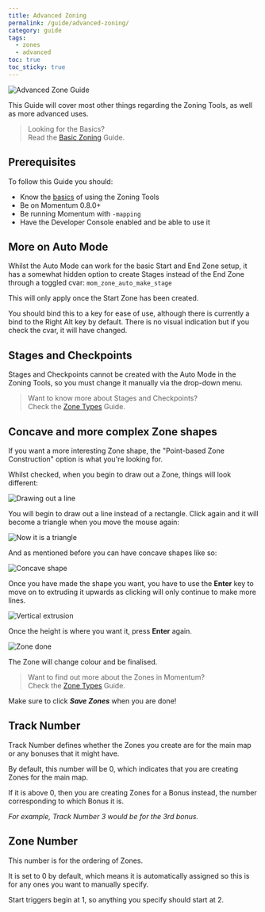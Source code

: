 ```yaml
---
title: Advanced Zoning
permalink: /guide/advanced-zoning/
category: guide
tags:
  - zones
  - advanced
toc: true
toc_sticky: true
---
```

<img src="/assets/images/guide_headers/guide_advanced_zoning.jpg" alt="Advanced Zone Guide" style="display: block; margin: auto;">

This Guide will cover most other things regarding the Zoning Tools, as well as more advanced uses.  

> Looking for the Basics?  
> Read the [Basic Zoning](/guide/basic-zoning/) Guide.  

## Prerequisites
To follow this Guide you should:
- Know the [basics](/guide/basic-zoning/) of using the Zoning Tools
- Be on Momentum 0.8.0+
- Be running Momentum with `-mapping`
- Have the Developer Console enabled and be able to use it

## More on Auto Mode
Whilst the Auto Mode can work for the basic Start and End Zone setup, it has a somewhat hidden option to create Stages instead of the End Zone through a toggled cvar: `mom_zone_auto_make_stage`  

This will only apply once the Start Zone has been created.  
<div class="note info">
    <p>
        You should bind this to a key for ease of use, although there is currently a bind to the Right Alt key by default. There is no visual indication but if you check the cvar, it will have changed.
    </p>
</div>

## Stages and Checkpoints
Stages and Checkpoints cannot be created with the Auto Mode in the Zoning Tools, so you must change it manually via the drop-down menu.  

> Want to know more about Stages and Checkpoints?  
> Check the [Zone Types](/guide/zone-types/) Guide.

## Concave and more complex Zone shapes
If you want a more interesting Zone shape, the "Point-based Zone Construction" option is what you're looking for.  

Whilst checked, when you begin to draw out a Zone, things will look different:  

<img src="/assets/images/zone_guide/adv_point_2.png" alt="Drawing out a line" style="display: block; margin: auto;">

You will begin to draw out a line instead of a rectangle. Click again and it will become a triangle when you move the mouse again:  

<img src="/assets/images/zone_guide/adv_point_3.png" alt="Now it is a triangle" style="display: block; margin: auto;">

And as mentioned before you can have concave shapes like so:  

<img src="/assets/images/zone_guide/adv_point_4.png" alt="Concave shape" style="display: block; margin: auto;">

Once you have made the shape you want, you have to use the **Enter** key to move on to extruding it upwards as clicking will only continue to make more lines.  

<img src="/assets/images/zone_guide/adv_point_5.jpg" alt="Vertical extrusion" style="display: block; margin: auto;">


Once the height is where you want it, press **Enter** again.  

<img src="/assets/images/zone_guide/adv_point_6.jpg" alt="Zone done" style="display: block; margin: auto;">

The Zone will change colour and be finalised.  

> Want to find out more about the Zones in Momentum?  
> Check the [Zone Types](/guide/zone-types/) Guide.

<div class="note info">
    <p>
        Make sure to click <b><em>Save Zones</em></b> when you are done!
    </p>
</div>

## Track Number
Track Number defines whether the Zones you create are for the main map or any bonuses that it might have.  

By default, this number will be 0, which indicates that you are creating Zones for the main map.  

If it is above 0, then you are creating Zones for a Bonus instead, the number corresponding to which Bonus it is.  

*For example, Track Number 3 would be for the 3rd bonus.*

## Zone Number
This number is for the ordering of Zones.  

It is set to 0 by default, which means it is automatically assigned so this is for any ones you want to manually specify.  

Start triggers begin at 1, so anything you specify should start at 2.